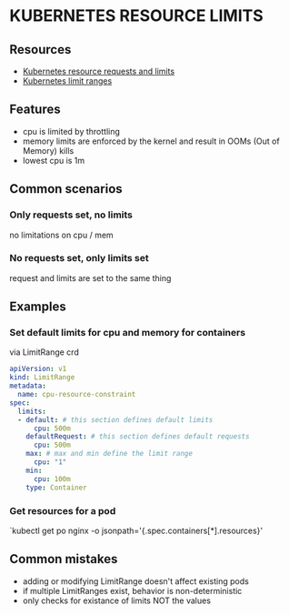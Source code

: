 # KUBERNETES RESOURCE LIMITS

## Resources
- [Kubernetes resource requests and limits](https://kubernetes.io/docs/concepts/configuration/manage-resources-containers/#requests-and-limits)
- [Kubernetes limit ranges](https://kubernetes.io/docs/concepts/policy/limit-range/)

## Features
- cpu is limited by throttling
- memory limits are enforced by the kernel and result in OOMs (Out of Memory) kills
- lowest cpu is 1m

## Common scenarios

### Only requests set, no limits
no limitations on cpu / mem

### No requests set, only limits set
request and limits are set to the same thing

## Examples

### Set default limits for cpu and memory for containers
via LimitRange crd

```yml
apiVersion: v1
kind: LimitRange
metadata:
  name: cpu-resource-constraint
spec:
  limits:
  - default: # this section defines default limits
      cpu: 500m
    defaultRequest: # this section defines default requests
      cpu: 500m
    max: # max and min define the limit range
      cpu: "1"
    min:
      cpu: 100m
    type: Container
```

### Get resources for a pod
`kubectl get po nginx -o jsonpath='{.spec.containers[*].resources}'

## Common mistakes
- adding or modifying LimitRange doesn't affect existing pods
- if multiple LimitRanges exist, behavior is non-deterministic
- only checks for existance of limits NOT the values
